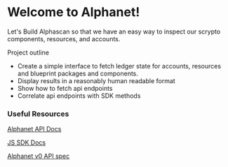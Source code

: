 # Welcome to Alphanet!

Let's Build Alphascan so that we have an easy way to inspect our scrypto components, resources, and accounts.

Project outline

- Create a simple interface to fetch ledger state for accounts, resources and blueprint packages and components.
- Display results in a reasonably human readable format
- Show how to fetch api endpoints
- Correlate api endpoints with SDK methods

### Useful Resources

[Alphanet API Docs](https://docs.radixdlt.com/main/scrypto/alphanet/api.html)

[JS SDK Docs](https://docs.radixdlt.com/main/scrypto/alphanet/javascript-sdk.html)

[Alphanet v0 API spec](https://redocly.github.io/redoc/?url=https://raw.githubusercontent.com/radixdlt/babylon-alphanet/main/gateway-api-v0/gateway-api-v0-schema.yaml)
